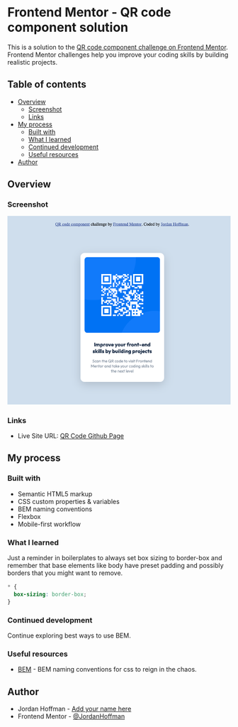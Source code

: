 # Frontend Mentor - QR code component solution

This is a solution to the [QR code component challenge on Frontend Mentor](https://www.frontendmentor.io/challenges/qr-code-component-iux_sIO_H). Frontend Mentor challenges help you improve your coding skills by building realistic projects. 

## Table of contents

- [Overview](#overview)
  - [Screenshot](#screenshot)
  - [Links](#links)
- [My process](#my-process)
  - [Built with](#built-with)
  - [What I learned](#what-i-learned)
  - [Continued development](#continued-development)
  - [Useful resources](#useful-resources)
- [Author](#author)

## Overview

### Screenshot

![](./solution-screenshot.png)

### Links

- Live Site URL: [QR Code Github Page](https://jordanhoffman.github.io/frontend-mentor-qr-code-component/)

## My process

### Built with

- Semantic HTML5 markup
- CSS custom properties & variables
- BEM naming conventions
- Flexbox
- Mobile-first workflow

### What I learned

Just a reminder in boilerplates to always set box sizing to border-box and remember that base elements like body have preset padding and possibly borders that you might want to remove.

```css
* {
  box-sizing: border-box;
}
```

### Continued development

Continue exploring best ways to use BEM.

### Useful resources

- [BEM](https://getbem.com/) - BEM naming conventions for css to reign in the chaos.

## Author

- Jordan Hoffman - [Add your name here](https://jordanhoffman.info/)
- Frontend Mentor - [@JordanHoffman](https://www.frontendmentor.io/profile/JordanHoffman)
